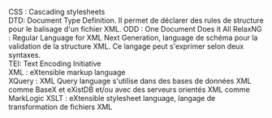 CSS : Cascading stylesheets  
DTD: Document Type Definition. Il permet de déclarer des rules de structure pour le balisage d'un fichier XML.
ODD : One Document Does it All
RelaxNG : Regular Language for XML Next Generation, language de schéma pour la validation de la structure XML. Ce langage peut s'exprimer selon deux syntaxes.  
TEI: Text Encoding Initiative  
XML : eXtensible markup language  
XQuery : XML Query language s'utilise dans des bases de données XML comme BaseX et eXistDB et/ou avec des serveurs orientés XML comme MarkLogic
XSLT : eXtensible stylesheet language, langage de transformation de fichiers XML
